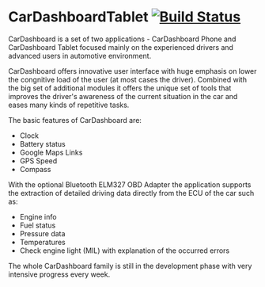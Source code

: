 # CarDashboardTablet [![Build Status](https://travis-ci.org/eclubprague/CarDashboardTablet.svg?branch=master)](https://travis-ci.org/eclubprague/CarDashboardTablet)

CarDashboard is a set of two applications - CarDashboard Phone and CarDashboard Tablet focused mainly on the experienced drivers and advanced users in automotive environment.

CarDashboard offers innovative user interface with huge emphasis on lower the congnitive load of the user (at most cases the driver). Combined with the big set of additional modules it offers the unique set of tools that improves the driver's awareness of the current situation in the car and eases many kinds of repetitive tasks.

The basic features of CarDashboard are:
- Clock
- Battery status
- Google Maps Links
- GPS Speed
- Compass

With the optional Bluetooth ELM327 OBD Adapter the application supports the extraction of detailed driving data directly from the ECU of the car such as:
- Engine info
- Fuel status
- Pressure data
- Temperatures
- Check engine light (MIL) with explanation of the occurred errors

The whole CarDashboard family is still in the development phase with very intensive progress every week.
